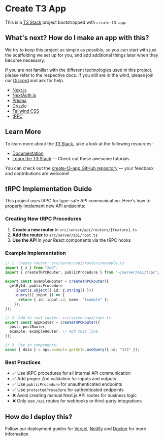 # Create T3 App

This is a [T3 Stack](https://create.t3.gg/) project bootstrapped with `create-t3-app`.

## What's next? How do I make an app with this?

We try to keep this project as simple as possible, so you can start with just the scaffolding we set up for you, and add additional things later when they become necessary.

If you are not familiar with the different technologies used in this project, please refer to the respective docs. If you still are in the wind, please join our [Discord](https://t3.gg/discord) and ask for help.

- [Next.js](https://nextjs.org)
- [NextAuth.js](https://next-auth.js.org)
- [Prisma](https://prisma.io)
- [Drizzle](https://orm.drizzle.team)
- [Tailwind CSS](https://tailwindcss.com)
- [tRPC](https://trpc.io)

## Learn More

To learn more about the [T3 Stack](https://create.t3.gg/), take a look at the following resources:

- [Documentation](https://create.t3.gg/)
- [Learn the T3 Stack](https://create.t3.gg/en/faq#what-learning-resources-are-currently-available) — Check out these awesome tutorials

You can check out the [create-t3-app GitHub repository](https://github.com/t3-oss/create-t3-app) — your feedback and contributions are welcome!

## tRPC Implementation Guide

This project uses tRPC for type-safe API communication. Here's how to properly implement new API endpoints:

### Creating New tRPC Procedures

1. **Create a new router** in `src/server/api/routers/[feature].ts`
2. **Add the router** to `src/server/api/root.ts`
3. **Use the API** in your React components via the tRPC hooks

### Example Implementation

```typescript
// 1. Create router: src/server/api/routers/example.ts
import { z } from "zod";
import { createTRPCRouter, publicProcedure } from "~/server/api/trpc";

export const exampleRouter = createTRPCRouter({
  getById: publicProcedure
    .input(z.object({ id: z.string() }))
    .query(({ input }) => {
      return { id: input.id, name: "Example" };
    }),
});

// 2. Add to root router: src/server/api/root.ts
export const appRouter = createTRPCRouter({
  post: postRouter,
  example: exampleRouter, // Add this line
});

// 3. Use in components:
const { data } = api.example.getById.useQuery({ id: "123" });
```

### Best Practices

- ✅ Use tRPC procedures for all internal API communication
- ✅ Add proper Zod validation for inputs and outputs
- ✅ Use `publicProcedure` for unauthenticated endpoints
- ✅ Use `protectedProcedure` for authenticated endpoints
- ❌ Avoid creating manual Next.js API routes for business logic
- ❌ Only use `/api` routes for webhooks or third-party integrations

## How do I deploy this?

Follow our deployment guides for [Vercel](https://create.t3.gg/en/deployment/vercel), [Netlify](https://create.t3.gg/en/deployment/netlify) and [Docker](https://create.t3.gg/en/deployment/docker) for more information.

